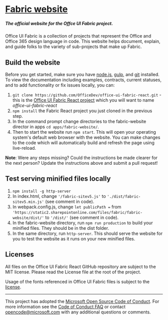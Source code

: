 # [Fabric website](http://dev.office.com/fabric)

##### The official website for the Offce UI Fabric project.

Office UI Fabric is a collection of projects that represent the Office and Office 365 design language in code. This website helps document, explain, and guide folks to the variety of sub-projects that make up Fabric.

## Build the website

Before you get started, make sure you have [node.js](https://nodejs.org/), [gulp](http://gulpjs.com/), and [git](https://git-scm.com/) installed. To view the documentation including examples, contracts, current statuses, and to add functionality or fix issues locally, you can:

1. `git clone https://github.com/OfficeDev/office-ui-fabric-react.git` - this is the [Office UI Fabric React project](https://github.com/OfficeDev/office-ui-fabric-react) which you will want to name *office-ui-fabric-react*
2. `npm install` the Fabric React project you just cloned in the previous step.
3. In the command prompt change directories to the fabric-website director in apps `cd apps/fabric-website/`.
4. Then to start the website run `npm start`. This will open your operating system's default web browser with the website. You can make changes to the code which will automatically build and refresh the page using live-reload.

**Note**: Were any steps missing? Could the instructions be made clearer for the next person? Update the instructions above and submit a pull request!

## Test serving minified files locally
1. `npm install -g http-server`
2. In index.html, change `'/fabric-sitev5.js'` to `'./dist/fabric-sitev5.min.js'` (see comment in code).
3. In webpack.config.js, change `let publicPath =` from  `'https://static2.sharepointonline.com/files/fabric/fabric-website/dist/'` to `'/dist/'` (see comment in code).
4. In the fabric-website directory, run `npm run production` to build your minified files. They should be in the dist folder.
5. In the same directory, run `http-server`. This should serve the website for you to test the website as it runs on your new minified files.

## Licenses

All files on the Office UI Fabric React GitHub repository are subject to the MIT license. Please read the License file at the root of the project.

Usage of the fonts referenced in Office UI Fabric files is subject to the [license](https://spoprod-a.akamaihd.net/files/fabric/assets/microsoft_fabric_assets_license_agreement_10262017.pdf).

- - -

This project has adopted the [Microsoft Open Source Code of Conduct](https://opensource.microsoft.com/codeofconduct/). For more information see the [Code of Conduct FAQ](https://opensource.microsoft.com/codeofconduct/faq/) or contact [opencode@microsoft.com](mailto:opencode@microsoft.com) with any additional questions or comments.